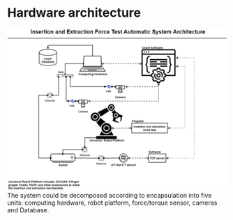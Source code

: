 # Hardware architecture
![image 1](https://github.com/VolcanHuang/Project_Demo/blob/main/RRP%20project/Insertion%20and%20Extraction%20Force%20Test%20Automation%20System/Sytem%20Architecture/Hardware%20architecture/System%20architecture.png)
The system could be decomposed according to encapsulation into five units: computing hardware, robot platform, force/torque sensor, cameras and Database.
